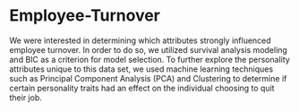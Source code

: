 # Employee-Turnover


We were interested in determining which attributes strongly influenced employee turnover. In order to do so, we utilized survival analysis modeling and BIC as a criterion for model selection. To further explore the personality attributes unique to this data set, we used machine learning techniques such as Principal Component Analysis (PCA) and Clustering to determine if certain personality traits had an effect on the individual choosing to quit their job.
